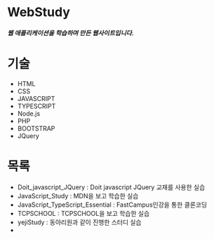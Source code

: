 # WebStudy
##### 웹 애플리케이션을 학습하며 만든 웹사이트입니다.

# 기술

- HTML
- CSS
- JAVASCRIPT
- TYPESCRIPT
- Node.js
- PHP
- BOOTSTRAP
- JQuery

# 목록
- Doit_javascript_JQuery : Doit javascript JQuery 교재를 사용한 실습
- JavaScript_Study : MDN을 보고 학습한 실습
- JavaScript_TypeScript_Essential : FastCampus인강을 통한 클론코딩
- TCPSCHOOL : TCPSCHOOL을 보고 학습한 실습
- yejiStudy : 동아리원과 같이 진행한 스터디 실습
- 
